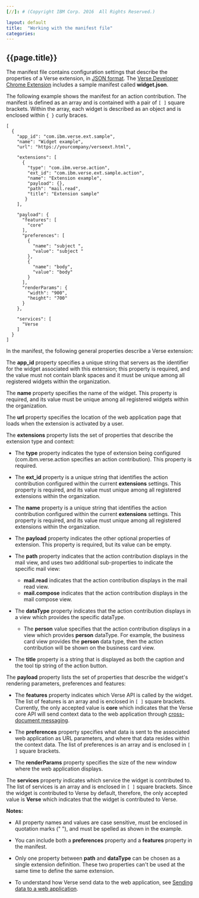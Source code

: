 ```yaml
---
[//]: # (Copyright IBM Corp. 2016  All Rights Reserved.)

layout: default
title:  "Working with the manifest file"
categories: 
---
```


## {{page.title}}  


The manifest file contains configuration settings that describe the properties of a Verse extension, in [JSON format][2]. The [Verse Developer Chrome Extension][1] includes a sample manifest called __widget.json__.

The following example shows the manifest for an action contribution. The manifest is defined as an array and is contained with a pair of `[ ]` square brackets. Within the array, each widget is described as an object and is enclosed within `{ }` curly braces.
   
```
[
  {
    "app_id": "com.ibm.verse.ext.sample",
    "name": "Widget example",
    "url": "https://yourcompany/verseext.html",
      
    "extensions": [
      {
        "type": "com.ibm.verse.action",
        "ext_id": "com.ibm.verse.ext.sample.action",
        "name": "Extension example",
        "payload": {},
        "path": "mail.read",
        "title": "Extension sample"
       }
    ],

    "payload": {
      "features": [
        "core"
      ],
      "preferences": [
        {
          "name": "subject ",
          "value": "subject "
        },
        {
          "name": "body",
          "value": "body"
        }
      ],
      "renderParams": {
        "width": "900",
        "height": "700"
      }
    },

    "services": [
      "Verse
    ]
  }
]
```

In the manifest, the following general properties describe a Verse extension:

The __app_id__ property specifies a unique string that servers as the identifier for the widget associated with this extension; this property is required, and the value must not contain blank spaces and it must be unique among all registered widgets within the organization.

The __name__ property specifies the name of the widget. This property is required, and its value must be unique among all registered widgets within the organization.

The __url__ property specifies the location of the web application page that loads when the extension is activated by a user.

The __extensions__ property lists the set of properties that describe the extension type and context:

* The __type__ property indicates the type of extension being configured (com.ibm.verse.action specifies an action contribution). This property is required.

* The __ext_id__ property is a unique string that identifies the action contribution configured within the current __extensions__ settings. This property is required, and its value must unique among all registered extensions within the organization.

* The __name__ property is a unique string that identifies the action contribution configured within the current __extensions__ settings. This property is required, and its value must unique among all registered extensions within the organization.

* The __payload__ property indicates the other optional properties of extension. This property is required, but its value can be empty.

* The __path__ property indicates that the action contribution displays in the mail view, and uses two additional sub-properties to indicate the specific mail view: 
   
    * __mail.read__ indicates that the action contribution displays in the mail read view.
    * __mail.compose__ indicates that the action contribution displays in the mail compose view.

* The __dataType__ property indicates that the action contribution displays in a view which provides the specific dataType.

    * The __person__ value specifies that the action contribution displays in a view which provides __person__ dataType. For example, the business card view provides the __person__ data type, then the action contribution will be shown on the business card view.

* The __title__ property is a string that is displayed as both the caption and the tool tip string of the action button.

The __payload__ property lists the set of properties that describe the widget's rendering parameters, preferences and features:

* The __features__ property indicates which Verse API is called by the widget. The list of features is an array and is enclosed in `[ ]` square brackets. Currently, the only accepted value is __core__ which indicates that the Verse core API will send context data to the web application through [cross-document messaging][5].

* The __preferences__ property specifies what data is sent to the associated web application as URL parameters, and where that data resides within the context data. The list of preferences is an array and is enclosed in `[ ]` square brackets.

* The __renderParams__ property specifies the size of the new window where the web application displays.

The __services__ property indicates which service the widget is contributed to. The list of services is an array and is enclosed in `[ ]` square brackets. Since the widget is contributed to Verse by default, therefore, the only accepted value is __Verse__ which indicates that the widget is contributed to Verse.


__Notes:__ 

* All property names and values are case sensitive, must be enclosed in quotation marks (" "), and must be spelled as shown in the example. 
* You can include both a __preferences__ property and a __features__ property in the manifest. 
* Only one property between __path__ and __dataType__ can be chosen as a single extension definition. These two properties can't be used at the same time to define the same extension.

* To understand how Verse send data to the web application, see [Sending data to a web application][4].


[1]: {{site.verse-developer-chrome-ext}}
[2]: http://json.org
[3]: {{site.baseurl}}/tutorials/tutorial-ext-action-contribution.html
[4]: {{site.baseurl}}/tutorials/tutorial-ext-send-data-to-app.html
[5]: https://html.spec.whatwg.org/multipage/comms.html#web-messaging
